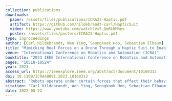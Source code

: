 ```yaml
---
collection: publications
downloads:
  paper: /assets/files/publications/ICRA23-Haptic.pdf
  artifact: https://github.com/hildebrandt-carl/HapticSuit
  video: https://www.youtube.com/watch?v=5_QmRLWMhes
  poster: /assets/files/posters/ICRA23-Haptic.pdf
type: inproceedings
author: [Carl Hildebrandt, Wen Ying, Seongkook Heo, Sebastian Elbaum]
title: "Mimicking Real Forces on a Drone Through a Haptic Suit to Enable Cost-Effective Validation"
venue: "International Conference on Robotics and Automation (ICRA)"
booktitle: "2023 IEEE International Conference on Robotics and Automation (ICRA)"
pages: "10518-10524"
year: 2023
access_url: https://ieeexplore.ieee.org/abstract/document/10160313
doi: 10.1109/ICRA48891.2023.10160313
abstract: "Robots operate under certain forces that affect their behavior. Consider, a drone meant to deliver packages must hold its pose as long as it operates under its weight and wind limits. Validating that such a drone handles external forces correctly is key to ensuring its safety. Nevertheless, validating the system's behavior under the effect of such forces can be difficult and costly. For example, checking the effects of different wind magnitudes may require waiting for the matching outdoor conditions or requiring wind tunnels. Checking the effects of different package sizes and shapes may require many slow and laborious iterations, and validating the combinations of wind gusts and package configurations is often hard to replicate. This work introduces a framework to overcome such challenges by mimicking external forces exercised on a drone with limited cost, setup, and space. The framework consists of a haptic suit device with directional propellers that can be mounted onto a drone, a synthesizer to transform intended forces into setpoints for the suit's directional propellers, and a controller for the suit to meet those setpoints. We conduct a study to assess the framework's capabilities under multiple scenarios involving various forces. Our findings show that the haptic suit framework can recreate real-world forces on the drone with acceptable precision."
citation: "Carl Hildebrandt, Wen Ying, Seongkook Heo, Sebastian Elbaum. 2023. Mimicking Real Forces on a Drone Through a Haptic Suit to Enable Cost-Effective Validation. In <i>IEEE International Conference on Robotics and Automation. (ICRA)</i>. 10518-10524. https://doi.org/10.1109/ICRA48891.2023.10160313"
date: 2022-05-22
---
```



